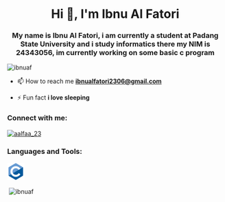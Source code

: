 <h1 align="center">Hi 👋, I'm Ibnu Al Fatori</h1>
<h3 align="center">My name is Ibnu Al Fatori, i am currently a student at Padang State University and i study informatics there my NIM is 24343056, im currently working on some basic c program</h3>

<p align="left"> <img src="https://komarev.com/ghpvc/?username=ibnuaf&label=Profile%20views&color=0e75b6&style=flat" alt="ibnuaf" /> </p>

- 📫 How to reach me **ibnualfatori2306@gmail.com**

- ⚡ Fun fact **i love sleeping**

<h3 align="left">Connect with me:</h3>
<p align="left">
<a href="https://instagram.com/aalfaa_23" target="blank"><img align="center" src="https://raw.githubusercontent.com/rahuldkjain/github-profile-readme-generator/master/src/images/icons/Social/instagram.svg" alt="aalfaa_23" height="30" width="40" /></a>
</p>

<h3 align="left">Languages and Tools:</h3>
<p align="left"> <a href="https://www.cprogramming.com/" target="_blank" rel="noreferrer"> <img src="https://raw.githubusercontent.com/devicons/devicon/master/icons/c/c-original.svg" alt="c" width="40" height="40"/> </a> </p>

<p>&nbsp;<img align="center" src="https://github-readme-stats.vercel.app/api?username=ibnuaf&show_icons=true&locale=en" alt="ibnuaf" /></p>
